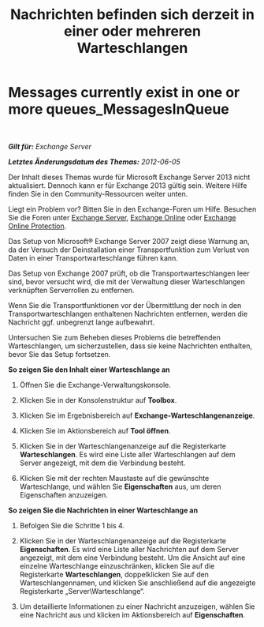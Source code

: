 ﻿---
title: 'Nachrichten befinden sich derzeit in einer oder mehreren Warteschlangen'
TOCTitle: Messages currently exist in one or more queues_MessagesInQueue
ms:assetid: 3ffcdc7e-c1b7-49a7-8e5f-b30c0397908d
ms:mtpsurl: https://technet.microsoft.com/de-de/library/ms.exch.setupreadiness.messagesinqueue(v=EXCHG.150)
ms:contentKeyID: 50475466
ms.date: 04/24/2018
mtps_version: v=EXCHG.150
ms.translationtype: HT
---

# Messages currently exist in one or more queues\_MessagesInQueue

 

_**Gilt für:** Exchange Server_

_**Letztes Änderungsdatum des Themas:** 2012-06-05_

Der Inhalt dieses Themas wurde für Microsoft Exchange Server 2013 nicht aktualisiert. Dennoch kann er für Exchange 2013 gültig sein. Weitere Hilfe finden Sie in den Community-Ressourcen weiter unten.

Liegt ein Problem vor? Bitten Sie in den Exchange-Foren um Hilfe. Besuchen Sie die Foren unter [Exchange Server](https://go.microsoft.com/fwlink/p/?linkid=60612), [Exchange Online](https://go.microsoft.com/fwlink/p/?linkid=267542) oder [Exchange Online Protection](https://go.microsoft.com/fwlink/p/?linkid=285351).

Das Setup von Microsoft® Exchange Server 2007 zeigt diese Warnung an, da der Versuch der Deinstallation einer Transportfunktion zum Verlust von Daten in einer Transportwarteschlange führen kann.

Das Setup von Exchange 2007 prüft, ob die Transportwarteschlangen leer sind, bevor versucht wird, die mit der Verwaltung dieser Warteschlangen verknüpften Serverrollen zu entfernen.

Wenn Sie die Transportfunktionen vor der Übermittlung der noch in den Transportwarteschlangen enthaltenen Nachrichten entfernen, werden die Nachricht ggf. unbegrenzt lange aufbewahrt.

Untersuchen Sie zum Beheben dieses Problems die betreffenden Warteschlangen, um sicherzustellen, dass sie keine Nachrichten enthalten, bevor Sie das Setup fortsetzen.

**So zeigen Sie den Inhalt einer Warteschlange an**

1.  Öffnen Sie die Exchange-Verwaltungskonsole.

2.  Klicken Sie in der Konsolenstruktur auf **Toolbox**.

3.  Klicken Sie im Ergebnisbereich auf **Exchange-Warteschlangenanzeige**.

4.  Klicken Sie im Aktionsbereich auf **Tool öffnen**.

5.  Klicken Sie in der Warteschlangenanzeige auf die Registerkarte **Warteschlangen**. Es wird eine Liste aller Warteschlangen auf dem Server angezeigt, mit dem die Verbindung besteht.

6.  Klicken Sie mit der rechten Maustaste auf die gewünschte Warteschlange, und wählen Sie **Eigenschaften** aus, um deren Eigenschaften anzuzeigen.

**So zeigen Sie die Nachrichten in einer Warteschlange an**

1.  Befolgen Sie die Schritte 1 bis 4.

2.  Klicken Sie in der Warteschlangenanzeige auf die Registerkarte **Eigenschaften**. Es wird eine Liste aller Nachrichten auf dem Server angezeigt, mit dem eine Verbindung besteht. Um die Ansicht auf eine einzelne Warteschlange einzuschränken, klicken Sie auf die Registerkarte **Warteschlangen**, doppelklicken Sie auf den Warteschlangennamen, und klicken Sie anschließend auf die angezeigte Registerkarte „Server\\Warteschlange“.

3.  Um detaillierte Informationen zu einer Nachricht anzuzeigen, wählen Sie eine Nachricht aus und klicken im Aktionsbereich auf **Eigenschaften**.

